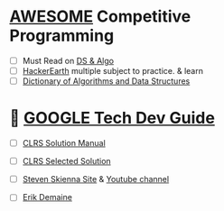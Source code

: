 # [AWESOME](https://github.com/lnishan/awesome-competitive-programming) Competitive Programming

- [ ] Must Read on [DS & Algo](https://www.topcoder.com/community/data-science/data-science-tutorials/)
- [ ] [HackerEarth](https://www.hackerearth.com/practice/) multiple subject to practice. & learn
- [ ] [Dictionary of Algorithms and Data Structures](https://xlinux.nist.gov/dads/)

# :round_pushpin: [GOOGLE Tech Dev Guide](https://techdevguide.withgoogle.com/) 

- [ ] [CLRS Solution Manual](http://www.math.ucsd.edu/~mbodnar/CLRS_Solutions_Manual.pdf) 
- [ ] [CLRS Selected Solution](https://mitpress.mit.edu/sites/default/files/titles/content/Intro_to_Algo_Selected_Solutions.pdf)


- [ ] [Steven Skienna Site](http://www3.cs.stonybrook.edu/~skiena/) & [Youtube channel](https://www.youtube.com/user/StevenSkiena)

- [ ] [Erik Demaine](http://erikdemaine.org/)

